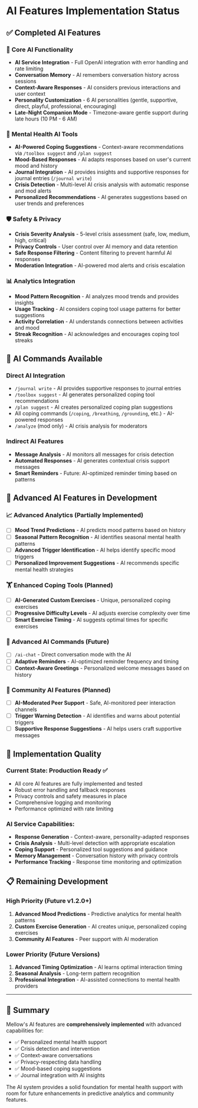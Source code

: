 # AI Features Implementation Status

## ✅ **Completed AI Features**

### 🧠 **Core AI Functionality**
- **AI Service Integration** - Full OpenAI integration with error handling and rate limiting
- **Conversation Memory** - AI remembers conversation history across sessions
- **Context-Aware Responses** - AI considers previous interactions and user context
- **Personality Customization** - 6 AI personalities (gentle, supportive, direct, playful, professional, encouraging)
- **Late-Night Companion Mode** - Timezone-aware gentle support during late hours (10 PM - 6 AM)

### 🧘 **Mental Health AI Tools**
- **AI-Powered Coping Suggestions** - Context-aware recommendations via `/toolbox suggest` and `/plan suggest`
- **Mood-Based Responses** - AI adapts responses based on user's current mood and history
- **Journal Integration** - AI provides insights and supportive responses for journal entries (`/journal write`)
- **Crisis Detection** - Multi-level AI crisis analysis with automatic response and mod alerts
- **Personalized Recommendations** - AI generates suggestions based on user trends and preferences

### 🛡️ **Safety & Privacy**
- **Crisis Severity Analysis** - 5-level crisis assessment (safe, low, medium, high, critical)
- **Privacy Controls** - User control over AI memory and data retention
- **Safe Response Filtering** - Content filtering to prevent harmful AI responses
- **Moderation Integration** - AI-powered mod alerts and crisis escalation

### 📊 **Analytics Integration**
- **Mood Pattern Recognition** - AI analyzes mood trends and provides insights
- **Usage Tracking** - AI considers coping tool usage patterns for better suggestions
- **Activity Correlation** - AI understands connections between activities and mood
- **Streak Recognition** - AI acknowledges and encourages coping tool streaks

## 🧪 **AI Commands Available**

### Direct AI Integration
- `/journal write` - AI provides supportive responses to journal entries
- `/toolbox suggest` - AI generates personalized coping tool recommendations
- `/plan suggest` - AI creates personalized coping plan suggestions
- All coping commands (`/coping`, `/breathing`, `/grounding`, etc.) - AI-powered responses
- `/analyze` (mod only) - AI crisis analysis for moderators

### Indirect AI Features
- **Message Analysis** - AI monitors all messages for crisis detection
- **Automated Responses** - AI generates contextual crisis support messages
- **Smart Reminders** - Future: AI-optimized reminder timing based on patterns

## 🔬 **Advanced AI Features in Development**

### 📈 **Advanced Analytics** (Partially Implemented)
- [ ] **Mood Trend Predictions** - AI predicts mood patterns based on history
- [ ] **Seasonal Pattern Recognition** - AI identifies seasonal mental health patterns
- [ ] **Advanced Trigger Identification** - AI helps identify specific mood triggers
- [ ] **Personalized Improvement Suggestions** - AI recommends specific mental health strategies

### 🏋️ **Enhanced Coping Tools** (Planned)
- [ ] **AI-Generated Custom Exercises** - Unique, personalized coping exercises
- [ ] **Progressive Difficulty Levels** - AI adjusts exercise complexity over time
- [ ] **Smart Exercise Timing** - AI suggests optimal times for specific exercises

### 🤖 **Advanced AI Commands** (Future)
- [ ] `/ai-chat` - Direct conversation mode with the AI
- [ ] **Adaptive Reminders** - AI-optimized reminder frequency and timing
- [ ] **Context-Aware Greetings** - Personalized welcome messages based on history

### 👥 **Community AI Features** (Planned)
- [ ] **AI-Moderated Peer Support** - Safe, AI-monitored peer interaction channels
- [ ] **Trigger Warning Detection** - AI identifies and warns about potential triggers
- [ ] **Supportive Response Suggestions** - AI helps users craft supportive messages

## 🎯 **Implementation Quality**

### Current State: **Production Ready** ✅
- All core AI features are fully implemented and tested
- Robust error handling and fallback responses
- Privacy controls and safety measures in place
- Comprehensive logging and monitoring
- Performance optimized with rate limiting

### AI Service Capabilities:
- **Response Generation** - Context-aware, personality-adapted responses
- **Crisis Analysis** - Multi-level detection with appropriate escalation
- **Coping Support** - Personalized tool suggestions and guidance
- **Memory Management** - Conversation history with privacy controls
- **Performance Tracking** - Response time monitoring and optimization

## 📋 **Remaining Development**

### High Priority (Future v1.2.0+)
1. **Advanced Mood Predictions** - Predictive analytics for mental health patterns
2. **Custom Exercise Generation** - AI creates unique, personalized coping exercises
3. **Community AI Features** - Peer support with AI moderation

### Lower Priority (Future Versions)
1. **Advanced Timing Optimization** - AI learns optimal interaction timing
2. **Seasonal Analysis** - Long-term pattern recognition
3. **Professional Integration** - AI-assisted connections to mental health providers

---

## 🎉 **Summary**

Mellow's AI features are **comprehensively implemented** with advanced capabilities for:
- ✅ Personalized mental health support
- ✅ Crisis detection and intervention
- ✅ Context-aware conversations
- ✅ Privacy-respecting data handling
- ✅ Mood-based coping suggestions
- ✅ Journal integration with AI insights

The AI system provides a solid foundation for mental health support with room for future enhancements in predictive analytics and community features.
